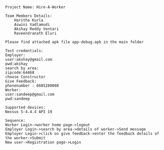 	Project Name: Hire-A-Worker

	Team Members Details:
		Haritha Kurla
		Aswini Vadlamudi
		Akshay Reddy Vontari
		Raveendranath Eluri
		
	Please find attached apk file app-debug.apk in the main folder
		
	Test credentials:
	Employer:
	user:akshay@gmail.com
	pwd:akshay
	search by area:
	zipcode:64468
	choose Constructor
	Give Feedback:
	phonenumber : 6605280008
	Worker:
	user:sandeep@gmail.com
	pwd:sandeep	
	
	Supported devices:
	Nexsus 5-4.4.4 API 19
	
	Sequence:
	Worker Login->worker home page->logout
	Employer Login->search by area->details of worker->Send message
	Employer Login->click on give feedback->enter the feedback details of the worker->Submit
	New user->Registration page->Login
	
	
	
	
		
		

	
